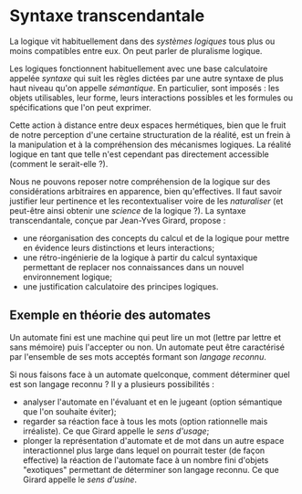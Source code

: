 # Syntaxe transcendantale

La logique vit habituellement dans des *systèmes logiques* tous plus ou moins
compatibles entre eux. On peut parler de pluralisme logique.

Les logiques fonctionnent habituellement avec une base calculatoire appelée
*syntaxe* qui suit les règles dictées par une autre syntaxe de plus haut niveau
qu'on appelle *sémantique*. En particulier, sont imposés : les objets
utilisables, leur forme, leurs interactions possibles et les formules ou
spécifications que l'on peut exprimer.

Cette action à distance entre deux espaces hermétiques, bien que le fruit de
notre perception d'une certaine structuration de la réalité, est un frein à la
manipulation et à la compréhension des mécanismes logiques. La réalité logique
en tant que telle n'est cependant pas directement accessible
(comment le serait-elle ?).

Nous ne pouvons reposer notre compréhension de la logique sur des considérations
arbitraires en apparence, bien qu'effectives. Il faut savoir justifier leur
pertinence et les recontextualiser voire de les *naturaliser* (et peut-être
ainsi obtenir une *science* de la logique ?).
La syntaxe transcendantale, conçue par Jean-Yves Girard, propose :
- une réorganisation des concepts du calcul et de la logique pour mettre en
évidence leurs distinctions et leurs interactions;
- une rétro-ingénierie de la logique à partir du calcul syntaxique permettant
de replacer nos connaissances dans un nouvel environnement logique;
- une justification calculatoire des principes logiques.

## Exemple en théorie des automates

Un automate fini est une machine qui peut lire un mot (lettre par lettre et
sans mémoire) puis l'accepter ou non.
Un automate peut être caractérisé par l'ensemble de ses mots acceptés formant
son *langage reconnu*.

Si nous faisons face à un automate quelconque, comment déterminer quel est son
langage reconnu ? Il y a plusieurs possibilités :
- analyser l'automate en l'évaluant et en le jugeant (option sémantique que l'on
souhaite éviter);
- regarder sa réaction face à tous les mots (option rationnelle mais irréaliste).
Ce que Girard appelle le *sens d'usage*;
- plonger la représentation d'automate et de mot dans un autre espace
interactionnel plus large dans lequel on pourrait tester (de façon effective)
la réaction de l'automate face à un nombre fini d'objets "exotiques" permettant
de déterminer son langage reconnu. Ce que Girard appelle le *sens d'usine*.
